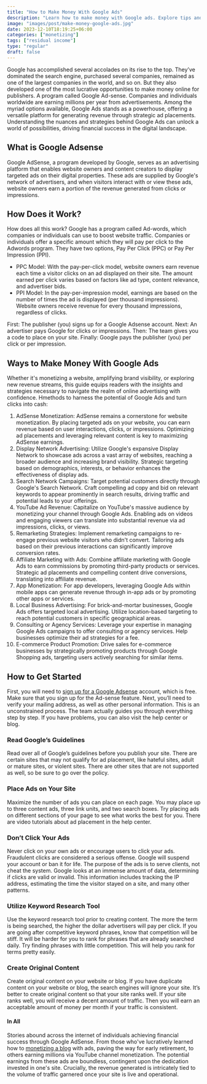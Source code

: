 ```yaml
---
title: "How to Make Money With Google Ads"
description: "Learn how to make money with Google ads. Explore tips and tricks to monetize your content."
image: "images/post/make-money-google-ads.jpg"
date: 2023-12-10T18:19:25+06:00
categories: ["monetizing"]
tags: ["residual income"]
type: "regular"
draft: false
---
```


Google has accomplished several accolades on its rise to the top. They’ve dominated the search engine, purchased several companies, remained as one of the largest companies in the world, and so on. But they also developed one of the most lucrative opportunities to make money online for publishers. A program called Google Ad-sense. Companies and individuals worldwide are earning millions per year from advertisements. Among the myriad options available, Google Ads stands as a powerhouse, offering a versatile platform for generating revenue through strategic ad placements. Understanding the nuances and strategies behind Google Ads can unlock a world of possibilities, driving financial success in the digital landscape.

## What is Google Adsense

Google AdSense, a program developed by Google, serves as an advertising platform that enables website owners and content creators to display targeted ads on their digital properties. These ads are supplied by Google's network of advertisers, and when visitors interact with or view these ads, website owners earn a portion of the revenue generated from clicks or impressions.

## How Does it Work?

How does all this work? Google has a program called Ad-words, which companies or individuals can use to boost website traffic. Companies or individuals offer a specific amount which they will pay per click to the Adwords program. They have two options, Pay Per Click (PPC) or Pay Per Impression (PPI).

- PPC Model: With the pay-per-click model, website owners earn revenue each time a visitor clicks on an ad displayed on their site. The amount earned per click varies based on factors like ad type, content relevance, and advertiser bids.
- PPI Model: In the pay-per-impression model, earnings are based on the number of times the ad is displayed (per thousand impressions). Website owners receive revenue for every thousand impressions, regardless of clicks.

First: The publisher (you) signs up for a Google Adsense account.
Next: An advertiser pays Google for clicks or impressions.
Then: The team gives you a code to place on your site.
Finally: Google pays the publisher (you) per click or per impression.

## Ways to Make Money With Google Ads

Whether it's monetizing a website, amplifying brand visibility, or exploring new revenue streams, this guide equips readers with the insights and strategies necessary to navigate the realm of online advertising with confidence. Hmethods to harness the potential of Google Ads and turn clicks into cash:

1. AdSense Monetization: AdSense remains a cornerstone for website monetization. By placing targeted ads on your website, you can earn revenue based on user interactions, clicks, or impressions. Optimizing ad placements and leveraging relevant content is key to maximizing AdSense earnings.
2. Display Network Advertising: Utilize Google's expansive Display Network to showcase ads across a vast array of websites, reaching a broader audience and increasing brand visibility. Strategic targeting based on demographics, interests, or behavior enhances the effectiveness of display ads.
3. Search Network Campaigns: Target potential customers directly through Google's Search Network. Craft compelling ad copy and bid on relevant keywords to appear prominently in search results, driving traffic and potential leads to your offerings.
4. YouTube Ad Revenue: Capitalize on YouTube's massive audience by monetizing your channel through Google Ads. Enabling ads on videos and engaging viewers can translate into substantial revenue via ad impressions, clicks, or views.
5. Remarketing Strategies: Implement remarketing campaigns to re-engage previous website visitors who didn't convert. Tailoring ads based on their previous interactions can significantly improve conversion rates.
6. Affiliate Marketing with Ads: Combine affiliate marketing with Google Ads to earn commissions by promoting third-party products or services. Strategic ad placements and compelling content drive conversions, translating into affiliate revenue.
7. App Monetization: For app developers, leveraging Google Ads within mobile apps can generate revenue through in-app ads or by promoting other apps or services.
8. Local Business Advertising: For brick-and-mortar businesses, Google Ads offers targeted local advertising. Utilize location-based targeting to reach potential customers in specific geographical areas.
9. Consulting or Agency Services: Leverage your expertise in managing Google Ads campaigns to offer consulting or agency services. Help businesses optimize their ad strategies for a fee.
10. E-commerce Product Promotion: Drive sales for e-commerce businesses by strategically promoting products through Google Shopping ads, targeting users actively searching for similar items.

## How to Get Started

First, you will need to [sign up for a Google Adsense](https://adsense.google.com/intl/en_us/start/) account, which is free. Make sure that you sign up for the Ad-sense feature. Next, you’ll need to verify your mailing address, as well as other personal information. This is an unconstrained process. The team actually guides you through everything step by step. If you have problems, you can also visit the help center or blog.

### Read Google’s Guidelines

Read over all of Google’s guidelines before you publish your site. There are certain sites that may not qualify for ad placement, like hateful sites, adult or mature sites, or violent sites. There are other sites that are not supported as well, so be sure to go over the policy.

### Place Ads on Your Site

Maximize the number of ads you can place on each page. You may place up to three content ads, three link units, and two search boxes. Try placing ads on different sections of your page to see what works the best for you. There are video tutorials about ad placement in the help center.

### Don’t Click Your Ads

Never click on your own ads or encourage users to click your ads. Fraudulent clicks are considered a serious offense. Google will suspend your account or ban it for life. The purpose of the ads is to serve clients, not cheat the system. Google looks at an immense amount of data, determining if clicks are valid or invalid. This information includes tracking the IP address, estimating the time the visitor stayed on a site, and many other patterns.

### Utilize Keyword Research Tool

Use the keyword research tool prior to creating content. The more the term is being searched, the higher the dollar advertisers will pay per click. If you are going after competitive keyword phrases, know that competition will be stiff. It will be harder for you to rank for phrases that are already searched daily. Try finding phrases with little competition. This will help you rank for terms pretty easily.

### Create Original Content

Create original content on your website or blog. If you have duplicate content on your website or blog, the search engines will ignore your site. It’s better to create original content so that your site ranks well. If your site ranks well, you will receive a decent amount of traffic. Then you will earn an acceptable amount of money per month if your traffic is consistent.

#### In All

Stories abound across the internet of individuals achieving financial success through Google AdSense. From those who've lucratively learned how to [monetizing a blog](/blog/how-to-monetize-a-blog) with ads, paving the way for early retirement, to others earning millions via YouTube channel monetization. The potential earnings from these ads are boundless, contingent upon the dedication invested in one's site. Crucially, the revenue generated is intricately tied to the volume of traffic garnered once your site is live and operational.
